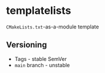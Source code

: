 # templatelists

`CMakeLists.txt`-as-a-module template

## Versioning

- Tags - stable SemVer
- `main` branch - unstable
